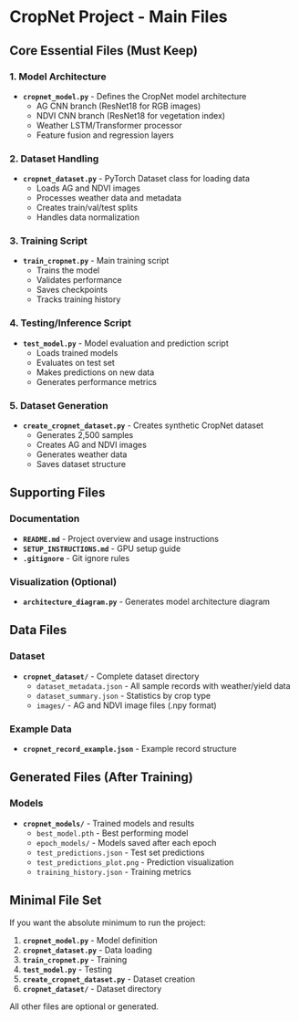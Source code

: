 # CropNet Project - Main Files

## Core Essential Files (Must Keep)

### 1. Model Architecture
- **`cropnet_model.py`** - Defines the CropNet model architecture
  - AG CNN branch (ResNet18 for RGB images)
  - NDVI CNN branch (ResNet18 for vegetation index)
  - Weather LSTM/Transformer processor
  - Feature fusion and regression layers

### 2. Dataset Handling
- **`cropnet_dataset.py`** - PyTorch Dataset class for loading data
  - Loads AG and NDVI images
  - Processes weather data and metadata
  - Creates train/val/test splits
  - Handles data normalization

### 3. Training Script
- **`train_cropnet.py`** - Main training script
  - Trains the model
  - Validates performance
  - Saves checkpoints
  - Tracks training history

### 4. Testing/Inference Script
- **`test_model.py`** - Model evaluation and prediction script
  - Loads trained models
  - Evaluates on test set
  - Makes predictions on new data
  - Generates performance metrics

### 5. Dataset Generation
- **`create_cropnet_dataset.py`** - Creates synthetic CropNet dataset
  - Generates 2,500 samples
  - Creates AG and NDVI images
  - Generates weather data
  - Saves dataset structure

## Supporting Files

### Documentation
- **`README.md`** - Project overview and usage instructions
- **`SETUP_INSTRUCTIONS.md`** - GPU setup guide
- **`.gitignore`** - Git ignore rules

### Visualization (Optional)
- **`architecture_diagram.py`** - Generates model architecture diagram

## Data Files

### Dataset
- **`cropnet_dataset/`** - Complete dataset directory
  - `dataset_metadata.json` - All sample records with weather/yield data
  - `dataset_summary.json` - Statistics by crop type
  - `images/` - AG and NDVI image files (.npy format)

### Example Data
- **`cropnet_record_example.json`** - Example record structure

## Generated Files (After Training)

### Models
- **`cropnet_models/`** - Trained models and results
  - `best_model.pth` - Best performing model
  - `epoch_models/` - Models saved after each epoch
  - `test_predictions.json` - Test set predictions
  - `test_predictions_plot.png` - Prediction visualization
  - `training_history.json` - Training metrics

## Minimal File Set

If you want the absolute minimum to run the project:

1. **`cropnet_model.py`** - Model definition
2. **`cropnet_dataset.py`** - Data loading
3. **`train_cropnet.py`** - Training
4. **`test_model.py`** - Testing
5. **`create_cropnet_dataset.py`** - Dataset creation
6. **`cropnet_dataset/`** - Dataset directory

All other files are optional or generated.


